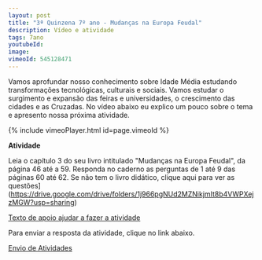 ```yaml
---
layout: post
title: "3ª Quinzena 7º ano - Mudanças na Europa Feudal"
description: Vídeo e atividade
tags: 7ano
youtubeId: 
image: 
vimeoId: 545128471
---
```


Vamos aprofundar nosso conhecimento sobre Idade Média estudando transformações tecnológicas, culturais e sociais. Vamos estudar o surgimento e expansão das feiras e universidades, o crescimento das cidades e as Cruzadas. No vídeo abaixo eu explico um pouco sobre o tema e apresento nossa próxima atividade.

{% include vimeoPlayer.html id=page.vimeoId %}

**Atividade**

Leia o capítulo 3 do seu livro intitulado "Mudanças na Europa Feudal", da página 46 até a 59.
Responda no caderno as perguntas de 1 até 9 das páginas 60 até 62. 
Se não tem o livro didático, clique aqui para ver as questões](https://drive.google.com/drive/folders/1j966pgNUd2MZNikjmIt8b4VWPXejzMGW?usp=sharing)

[Texto de apoio ajudar a fazer a atividade](https://brasilescola.uol.com.br/historiag/baixa-idade-media.htm)

Para enviar a resposta da atividade, clique no link abaixo.

[Envio de Atividades](https://0jonjo.github.io/arcada/send.html)



